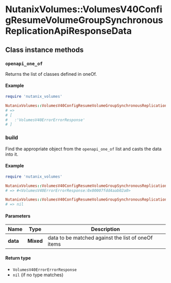 # NutanixVolumes::VolumesV40ConfigResumeVolumeGroupSynchronousReplicationApiResponseData

## Class instance methods

### `openapi_one_of`

Returns the list of classes defined in oneOf.

#### Example

```ruby
require 'nutanix_volumes'

NutanixVolumes::VolumesV40ConfigResumeVolumeGroupSynchronousReplicationApiResponseData.openapi_one_of
# =>
# [
#   :'VolumesV40ErrorErrorResponse'
# ]
```

### build

Find the appropriate object from the `openapi_one_of` list and casts the data into it.

#### Example

```ruby
require 'nutanix_volumes'

NutanixVolumes::VolumesV40ConfigResumeVolumeGroupSynchronousReplicationApiResponseData.build(data)
# => #<VolumesV40ErrorErrorResponse:0x00007fdd4aab02a0>

NutanixVolumes::VolumesV40ConfigResumeVolumeGroupSynchronousReplicationApiResponseData.build(data_that_doesnt_match)
# => nil
```

#### Parameters

| Name | Type | Description |
| ---- | ---- | ----------- |
| **data** | **Mixed** | data to be matched against the list of oneOf items |

#### Return type

- `VolumesV40ErrorErrorResponse`
- `nil` (if no type matches)

